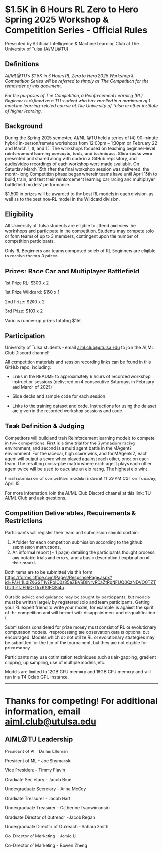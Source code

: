 # $1.5K in 6 Hours RL Zero to Hero Spring 2025 Workshop & Competition Series - Official Rules 

Presented by Artificial Intelligence & Machine Learning Club at The University of Tulsa (AI/ML@TU) 

## Definitions 

*AI/ML@TU’s $1.5K in 6 Hours RL Zero to Hero 2025 Workshop & Competition Series will be referred to simply as The Competition for the remainder of this document.*

*For the purposes of The Competition, a Reinforcement Learning (RL) Beginner is defined as a TU student who has enrolled in a maximum of 1 machine learning-related course at The University of Tulsa or other institute of higher learning.*

## Background 

During the Spring 2025 semester, AI/ML @TU held a series of (4) 90-minute hybrid in-person/remote workshops from 12:00pm – 1:30pm on February 22 and March 1, 8, and 15. The workshops focused on teaching beginner-level reinforcement learning concepts, tools, and techniques. Slide decks were presented and shared along with code in a GitHub repository, and audio/video recordings of each workshop were made available. On Saturday March 15th after the final workshop session was delivered, the month-long Competition phase began wherein teams have until April 15th to build, train, and test their reinforcement learning car racing and multiplayer battlefield models’ performance.  

$1,500 in prizes will be awarded to the best RL models in each division, as well as to the best non-RL model in the Wildcard division. 

## Eligibility 

All University of Tulsa students are eligible to attend and view the workshops and participate in the competition. Students may compete solo or form teams of up to 3 members, contingent upon the number of competition participants. 

Only RL Beginners and teams composed solely of RL Beginners are eligible to receive the top 3 prizes.  

## Prizes: Race Car and Multiplayer Battlefield 

1st Prize RL: $300 x 2 

1st Prize Wildcard: $150 x 1 

2nd Prize: $200 x 2 

3rd Prize: $100 x 2 

Various runner-up prizes totaling $150 

## Participation 

University of Tulsa students - email aiml.club@utulsa.edu to join the AI/ML Club Discord channel!

All competition materials and session recording links can be found in this GitHub repo, including:

- Links in the README to approximately 6 hours of recorded workshop instruction sessions (delivered on 4 consecutive Saturdays in February and March of 2025) 

- Slide decks and sample code for each session 

- Links to the training dataset and code. Instructions for using the dataset are given in the recorded workshop sessions and code. 

## Task Definition & Judging 

Competitors will build and train Reinforcement learning models to compete in two competitions. First is a time trial for the Gymnasium racing environment, and second is a multi agent battle in the MAgent2 environment.  For the racecar, high score wins, and for MAgents2, each agent will output a score when played against each other, once on each team. The resulting cross-play matrix where each agent plays each other agent twice will be used to calculate an elo rating. The highest elo wins.  

Final submission of competition models is due at 11:59 PM CST on Tuesday, April 15 

For more information, join the AI/ML Club Discord channel at this link: TU AI/ML Club and ask questions. 

## Competition Deliverables, Requirements & Restrictions 

Participants will register their team and submission should contain:

1. A folder for each competition submission according to the github submission instructions, 
2. An informal report (~ 1 page) detailing the participants thought process, any notable trials and errors, and a basic description / explanation of their model. 

Both items are to be submitted via this form: https://forms.office.com/Pages/ResponsePage.aspx?id=PAH_1LdiZ0GST1vZPoIC0z85eZBVSDlNrvRCaZtRpNFUQ0QzNDVOQTZTUUtLRTJERjQzTkxKS1FQSi4u . 

Outside advice and guidance may be sought by participants, but models must be written largely by registered solo and team participants. Getting your RL expert friend to write your model, for example, is against the spirit of the competition and will be met with disappointment and disqualification : (  

Submissions considered for prize money must consist of RL or evolutionary computation models. Preprocessing the observation data is optional but encouraged. Models which do not utilize RL or evolutionary strategies may be submitted for the fun of the tournament, but they are not eligible for prize money  

Participants may use optimization techniques such as air-gapping, gradient clipping, up sampling, use of multiple models, etc. 

Models are limited to 12GB GPU memory and 16GB CPU memory and will run in a T4 Colab GPU instance. 
______
# Thanks for competing!  For additional information, email aiml.club@utulsa.edu


## AIML@TU Leadership

President of AI - Dallas Elleman

President of ML - Joe Shymanski

Vice President - Timmy Flavin

Graduate Secretary - Jacob Brue

Undergraduate Secretary - Anna McCoy

Graduate Treasurer - Jacob Hart

Undergraduate Treasurer - Catherine Tsaowimonsiri

Graduate Director of Outreach -Jacob Regan

Undergraduate Director of Outreach - Sahara Smith

Co-Director of Marketing - Jamie Li

Co-Director of Marketing - Bowen Zheng 
